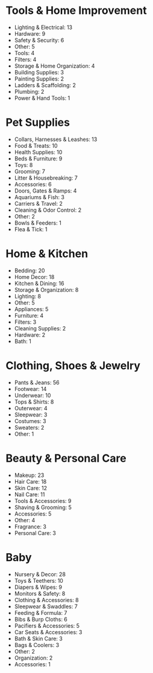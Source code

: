 # Tools & Home Improvement

- Lighting & Electrical: 13
- Hardware: 9
- Safety & Security: 6
- Other: 5
- Tools: 4
- Filters: 4
- Storage & Home Organization: 4
- Building Supplies: 3
- Painting Supplies: 2
- Ladders & Scaffolding: 2
- Plumbing: 2
- Power & Hand Tools: 1

# Pet Supplies

- Collars, Harnesses & Leashes: 13
- Food & Treats: 10
- Health Supplies: 10
- Beds & Furniture: 9
- Toys: 8
- Grooming: 7
- Litter & Housebreaking: 7
- Accessories: 6
- Doors, Gates & Ramps: 4
- Aquariums & Fish: 3
- Carriers & Travel: 2
- Cleaning & Odor Control: 2
- Other: 2
- Bowls & Feeders: 1
- Flea & Tick: 1

# Home & Kitchen

- Bedding: 20
- Home Decor: 18
- Kitchen & Dining: 16
- Storage & Organization: 8
- Lighting: 8
- Other: 5
- Appliances: 5
- Furniture: 4
- Filters: 3
- Cleaning Supplies: 2
- Hardware: 2
- Bath: 1

# Clothing, Shoes & Jewelry

- Pants & Jeans: 56
- Footwear: 14
- Underwear: 10
- Tops & Shirts: 8
- Outerwear: 4
- Sleepwear: 3
- Costumes: 3
- Sweaters: 2
- Other: 1

# Beauty & Personal Care

- Makeup: 23
- Hair Care: 18
- Skin Care: 12
- Nail Care: 11
- Tools & Accessories: 9
- Shaving & Grooming: 5
- Accessories: 5
- Other: 4
- Fragrance: 3
- Personal Care: 3

# Baby

- Nursery & Decor: 28
- Toys & Teethers: 10
- Diapers & Wipes: 9
- Monitors & Safety: 8
- Clothing & Accessories: 8
- Sleepwear & Swaddles: 7
- Feeding & Formula: 7
- Bibs & Burp Cloths: 6
- Pacifiers & Accessories: 5
- Car Seats & Accessories: 3
- Bath & Skin Care: 3
- Bags & Coolers: 3
- Other: 2
- Organization: 2
- Accessories: 1